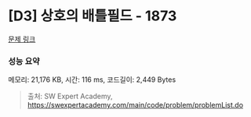 # [D3] 상호의 배틀필드 - 1873 

[문제 링크](https://swexpertacademy.com/main/code/problem/problemDetail.do?contestProbId=AV5LyE7KD2ADFAXc) 

### 성능 요약

메모리: 21,176 KB, 시간: 116 ms, 코드길이: 2,449 Bytes



> 출처: SW Expert Academy, https://swexpertacademy.com/main/code/problem/problemList.do